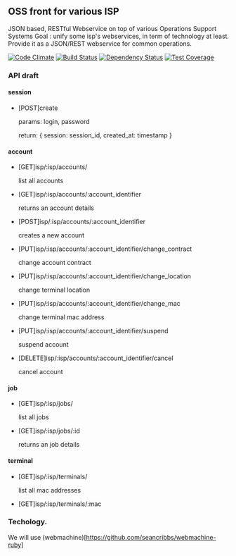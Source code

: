 ## OSS front for various ISP

JSON based, RESTful Webservice on top of various Operations Support Systems
Goal : unify some isp's webservices, in term of technology at least.
Provide it as a JSON/REST webservice for common operations.

[![Code Climate](https://codeclimate.com/github/demental/oss_front/badges/gpa.svg)](https://codeclimate.com/github/demental/oss_front)
[![Build Status](https://travis-ci.org/demental/oss_front.svg)](https://travis-ci.org/demental/oss_front)
[![Dependency Status](https://gemnasium.com/demental/oss_front.svg)](https://gemnasium.com/demental/oss_front)
[![Test Coverage](https://codeclimate.com/github/demental/oss_front/badges/coverage.svg)](https://codeclimate.com/github/demental/oss_front)


### API draft

#### session

  * [POST]create

    params: login, password

    return: { session: session_id, created_at: timestamp }

#### account

  * [GET]isp/:isp/accounts/

    list all accounts

  * [GET]isp/:isp/accounts/:account_identifier

    returns an account details

  * [POST]isp/:isp/accounts/:account_identifier

    creates a new account

  * [PUT]isp/:isp/accounts/:account_identifier/change_contract

    change account contract

  * [PUT]isp/:isp/accounts/:account_identifier/change_location

    change terminal location

  * [PUT]isp/:isp/accounts/:account_identifier/change_mac

    change terminal mac address

  * [PUT]isp/:isp/accounts/:account_identifier/suspend

    suspend account

  * [DELETE]isp/:isp/accounts/:account_identifier/cancel

    cancel account

#### job

  * [GET]isp/:isp/jobs/

    list all jobs

  * [GET]isp/:isp/jobs/:id

    returns an job details

#### terminal

  * [GET]isp/:isp/terminals/

    list all mac addresses

  * [GET]isp/:isp/terminals/:mac




### Techology.

We will use (webmachine)[https://github.com/seancribbs/webmachine-ruby]
